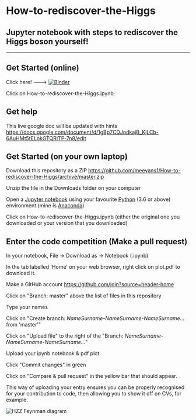 # How-to-rediscover-the-Higgs 
## Jupyter notebook with steps to rediscover the Higgs boson yourself!
------


## Get Started (online)
Click here! ---> [![Binder](https://mybinder.org/badge_logo.svg)](https://mybinder.org/v2/gh/meevans1/How-to-rediscover-the-Higgs/master)

Click on How-to-rediscover-the-Higgs.ipynb

## Get help

This live google doc will be updated with hints https://docs.google.com/document/d/1gBp7CDJodkajB_KjLCb-6AuHMt5tELokGTQRITP-7n8/edit


## Get Started (on your own laptop)
Download this repository as a ZIP https://github.com/meevans1/How-to-rediscover-the-Higgs/archive/master.zip

Unzip the file in the Downloads folder on your computer

Open a [Jupyter notebook](https://jupyter.org) using your favourite [Python](https://www.python.org) (3.6 or above) environment (mine is [Anaconda](https://www.anaconda.com/distribution/))

Click on How-to-rediscover-the-Higgs.ipynb (either the original one you downloaded or your version that you downloaded)

## Enter the code competition (Make a pull request)
In your notebook, File -> Download as -> Notebook (.ipynb)

In the tab labelled 'Home' on your web browser, right click on plot.pdf to download it.

Make a GitHub account https://github.com/join?source=header-home

Click on "Branch: master" above the list of files in this repository

Type your names

Click on "Create branch: *NameSurname-NameSurname-NameSurname...* from 'master'"

Click on "Upload file" to the right of the "Branch: *NameSurname-NameSurname-NameSurname...*"

Upload your ipynb notebook & pdf plot

Click "Commit changes" in green

Click on "Compare & pull request" in the yellow bar that should appear.

This way of uploading your entry ensures you can be properly recognised for your contribution to code, then allowing you to show it off on CVs, for example.

![HZZ Feynman diagram](HZZ_feynman.png)
